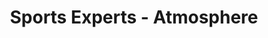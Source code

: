---
title: "Sports Experts - Atmosphere"
url: /trois-rivieres/sports-experts-atmosphere-boulevard-des-recollets/
shop: Outdoor
---